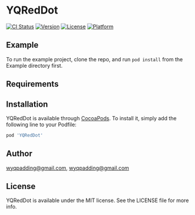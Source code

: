 # YQRedDot

[![CI Status](https://img.shields.io/travis/wyqpadding@gmail.com/YQRedDot.svg?style=flat)](https://travis-ci.org/wyqpadding@gmail.com/YQRedDot)
[![Version](https://img.shields.io/cocoapods/v/YQRedDot.svg?style=flat)](https://cocoapods.org/pods/YQRedDot)
[![License](https://img.shields.io/cocoapods/l/YQRedDot.svg?style=flat)](https://cocoapods.org/pods/YQRedDot)
[![Platform](https://img.shields.io/cocoapods/p/YQRedDot.svg?style=flat)](https://cocoapods.org/pods/YQRedDot)

## Example

To run the example project, clone the repo, and run `pod install` from the Example directory first.

## Requirements

## Installation

YQRedDot is available through [CocoaPods](https://cocoapods.org). To install
it, simply add the following line to your Podfile:

```ruby
pod 'YQRedDot'
```

## Author

wyqpadding@gmail.com, wyqpadding@gmail.com

## License

YQRedDot is available under the MIT license. See the LICENSE file for more info.
